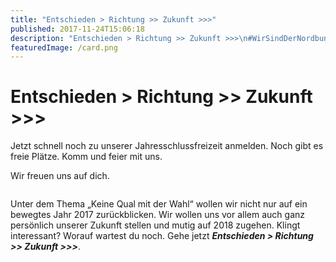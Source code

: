 ```yaml
---
title: "Entschieden > Richtung >> Zukunft >>>"
published: 2017-11-24T15:06:18
description: "Entschieden > Richtung >> Zukunft >>>\n#WirSindDerNordbund #Entschieden #TimeOut #TrauDich"
featuredImage: /card.png
---
```


# Entschieden > Richtung >> Zukunft >>>

Jetzt schnell noch zu unserer Jahresschlussfreizeit anmelden. Noch gibt es freie Plätze. Komm und feier mit uns.

Wir freuen uns auf dich.

<img loading="lazy" src="/old/WhatsApp-Image-2017-11-23-at-18.23.09.jpeg" alt>

Unter dem Thema &#8222;Keine Qual mit der Wahl&#8220; wollen wir nicht nur auf ein bewegtes Jahr 2017 zurückblicken. Wir wollen uns vor allem auch ganz persönlich unserer Zukunft stellen und mutig auf 2018 zugehen. Klingt interessant? Worauf wartest du noch. Gehe jetzt ***Entschieden &gt; Richtung &gt;&gt; Zukunft &gt;&gt;&gt;***.